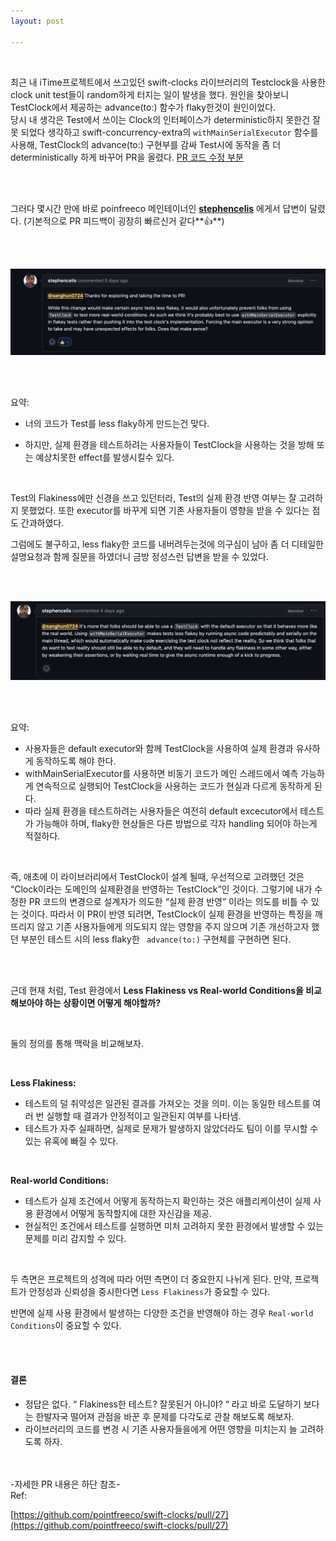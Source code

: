 ```yaml
---
layout: post

---
```

<br/>

최근 내 iTime프로젝트에서 쓰고있던  swift-clocks 라이브러리의 Testclock을 사용한 clock unit test들이 random하게 터지는 일이 발생을 했다. 
원인을 찾아보니 TestClock에서 제공하는 advance(to:) 함수가 flaky한것이 원인이었다.  
 당시 내 생각은 Test에서 쓰이는 Clock의 인터페이스가 deterministic하지 못한건 잘못 되었다 생각하고 swift-concurrency-extra의 `withMainSerialExecutor` 함수를 사용해, TestClock의 advance(to:)  구현부를 감싸 Test시에 동작을 좀 더 deterministically 하게 바꾸어 PR을 올렸다.  [PR 코드 수정 부분](https://github.com/pointfreeco/swift-clocks/pull/27/files)

  <br><br>

그러다 몇시간 만에 바로 poinfreeco 메인테이너인 [**stephencelis**](https://github.com/stephencelis) 에게서 답변이 달렸다. (기본적으로 PR 피드백이 굉장히 빠르신거 같다**👍**)

<br>
<br>
  

![stephencelis1](/assets/stephenceils1.png "stephencelis1")
  
<br>
<br>

요약:

-   너의 코드가 Test를 less flaky하게 만드는건 맞다.

- 하지만, 실제 환경을 테스트하려는 사용자들이 TestClock을 사용하는 것을 방해 또는 예상치못한 effect를 발생시킬수 있다.

  
<br>

Test의 Flakiness에만 신경을 쓰고 있던터라, Test의 실제 환경 반영 여부는 잘 고려하지 못했었다. 또한 executor를 바꾸게 되면 기존 사용자들이 영향을 받을 수 있다는 점도 간과하였다.

그럼에도 불구하고, less flaky한 코드를 내버려두는것에 의구심이 남아 좀 더 디테일한 설명요청과 함께 질문을 하였더니 금방 정성스런 답변을 받을 수 있었다.

<br>
<br>

![stephencelis2](/assets/stephenceils2.png "stephencelis2")

<br>
<br>

요약:

-   사용자들은 default executor와 함께 TestClock을 사용하여 실제 환경과 유사하게 동작하도록 해야 한다.
-   withMainSerialExecutor를 사용하면 비동기 코드가 메인 스레드에서 예측 가능하게 연속적으로 실행되어 TestClock을 사용하는 코드가 현실과 다르게 동작하게 된다. 
-   따라 실제 환경을 테스트하려는 사용자들은 여전히 default excecutor에서 테스트가 가능해야 하며, flaky한 현상들은 다른 방법으로 각자 handling 되어야 하는게 적절하다.

  
 <br>
 
즉, 애초에 이 라이브러리에서 TestClock이 설계 될때, 우선적으로 고려했던 것은 “Clock이라는 도메인의 실제환경을 반영하는 TestClock”인 것이다. 
그렇기에 내가 수정한 PR 코드의 변경으로 설계자가 의도한 “실제 환경 반영” 이라는 의도를 비틀 수 있는 것이다.
 따라서 이 PR이 반영 되려면, TestClock이 실제 환경을 반영하는 특징을 깨뜨리지 않고 기존 사용자들에게 의도되지 않는 영향을 주지 않으며 기존 개선하고자 했던 부분인  테스트 시의 less flaky한 ` advance(to:)` 구현체를 구현하면 된다.

<br>
<br>

근데 현재 처럼, Test 환경에서 **Less Flakiness vs Real-world Conditions을 비교해보아야 하는 상황이면 어떻게 해야할까?**

 <br>

둘의 정의를 통해 맥락을 비교해보자.

 <br>

**Less Flakiness:**

-   테스트의 덜 취약성은 일관된 결과를 가져오는 것을 의미. 이는 동일한 테스트를 여러 번 실행할 때 결과가 안정적이고 일관된지 여부를 나타냄.
-   테스트가 자주 실패하면, 실제로 문제가 발생하지 않았더라도 팀이 이를 무시할 수 있는 유혹에 빠질 수 있다.

 <br>
 
 **Real-world Conditions:**

-   테스트가 실제 조건에서 어떻게 동작하는지 확인하는 것은 애플리케이션이 실제 사용 환경에서 어떻게 동작할지에 대한 자신감을 제공.
-   현실적인 조건에서 테스트를 실행하면 미처 고려하지 못한 환경에서 발생할 수 있는 문제를 미리 감지할 수 있다.

 <br>

두 측면은 프로젝트의 성격에 따라 어떤 측면이 더 중요한지 나뉘게 된다. 만약, 프로젝트가 안정성과 신뢰성을 중시한다면 `Less Flakiness`가 중요할 수 있다.

반면에 실제 사용 환경에서 발생하는 다양한 조건을 반영해야 하는 경우 `Real-world Conditions`이 중요할 수 있다.


<br>
<br>

#### 결론

-   정답은 없다. “ Flakiness한 테스트? 잘못된거 아니야? “ 라고 바로 도달하기 보다는 한발자국 떨어져 관점을 바꾼 후 문제를 다각도로 관찰 해보도록 해보자.
-   라이브러리의  코드를  변경  시  기존  사용자들을에게  어떤  영향을  미치는지  늘  고려하도록  하자. 

<br>
<br>
-자세한 PR 내용은 하단 참조-
<br>
Ref: <br>
 
[https://github.com/pointfreeco/swift-clocks/pull/27](https://github.com/pointfreeco/swift-clocks/pull/27) <br>
